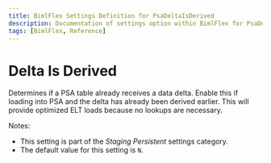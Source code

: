 ```yaml
---
title: BimlFlex Settings Definition for PsaDeltaIsDerived
description: Documentation of settings option within BimlFlex for PsaDeltaIsDerived
tags: [BimlFlex, Reference]
---
```


# Delta Is Derived

Determines if a PSA table already receives a data delta. Enable this if loading into PSA and the delta has already been derived earlier. This will provide optimized ELT loads because no lookups are necessary.

Notes:

* This setting is part of the *Staging Persistent* settings category.
* The default value for this setting is `N`.
